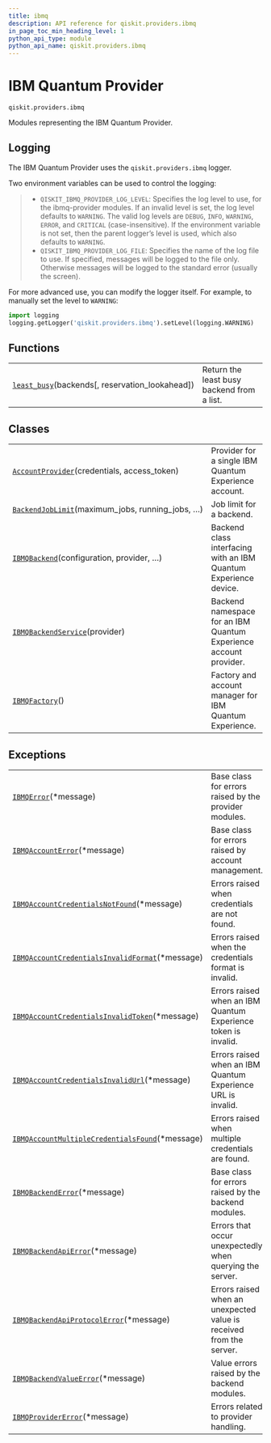 ```yaml
---
title: ibmq
description: API reference for qiskit.providers.ibmq
in_page_toc_min_heading_level: 1
python_api_type: module
python_api_name: qiskit.providers.ibmq
---
```


<span id="module-qiskit.providers.ibmq" />

<span id="qiskit-providers-ibmq" />

<span id="ibm-quantum-provider-qiskit-providers-ibmq" />

# IBM Quantum Provider

<span id="module-qiskit.providers.ibmq" />

`qiskit.providers.ibmq`

Modules representing the IBM Quantum Provider.

## Logging

The IBM Quantum Provider uses the `qiskit.providers.ibmq` logger.

Two environment variables can be used to control the logging:

> *   `QISKIT_IBMQ_PROVIDER_LOG_LEVEL`: Specifies the log level to use, for the ibmq-provider modules. If an invalid level is set, the log level defaults to `WARNING`. The valid log levels are `DEBUG`, `INFO`, `WARNING`, `ERROR`, and `CRITICAL` (case-insensitive). If the environment variable is not set, then the parent logger’s level is used, which also defaults to `WARNING`.
> *   `QISKIT_IBMQ_PROVIDER_LOG_FILE`: Specifies the name of the log file to use. If specified, messages will be logged to the file only. Otherwise messages will be logged to the standard error (usually the screen).

For more advanced use, you can modify the logger itself. For example, to manually set the level to `WARNING`:

```python
import logging
logging.getLogger('qiskit.providers.ibmq').setLevel(logging.WARNING)
```

## Functions

|                                                                                                                                                           |                                            |
| --------------------------------------------------------------------------------------------------------------------------------------------------------- | ------------------------------------------ |
| [`least_busy`](qiskit.providers.ibmq.least_busy#qiskit.providers.ibmq.least_busy "qiskit.providers.ibmq.least_busy")(backends\[, reservation\_lookahead]) | Return the least busy backend from a list. |

## Classes

|                                                                                                                                                                           |                                                                   |
| ------------------------------------------------------------------------------------------------------------------------------------------------------------------------- | ----------------------------------------------------------------- |
| [`AccountProvider`](qiskit.providers.ibmq.AccountProvider#qiskit.providers.ibmq.AccountProvider "qiskit.providers.ibmq.AccountProvider")(credentials, access\_token)      | Provider for a single IBM Quantum Experience account.             |
| [`BackendJobLimit`](qiskit.providers.ibmq.BackendJobLimit#qiskit.providers.ibmq.BackendJobLimit "qiskit.providers.ibmq.BackendJobLimit")(maximum\_jobs, running\_jobs, …) | Job limit for a backend.                                          |
| [`IBMQBackend`](qiskit.providers.ibmq.IBMQBackend#qiskit.providers.ibmq.IBMQBackend "qiskit.providers.ibmq.IBMQBackend")(configuration, provider, …)                      | Backend class interfacing with an IBM Quantum Experience device.  |
| [`IBMQBackendService`](qiskit.providers.ibmq.IBMQBackendService#qiskit.providers.ibmq.IBMQBackendService "qiskit.providers.ibmq.IBMQBackendService")(provider)            | Backend namespace for an IBM Quantum Experience account provider. |
| [`IBMQFactory`](qiskit.providers.ibmq.IBMQFactory#qiskit.providers.ibmq.IBMQFactory "qiskit.providers.ibmq.IBMQFactory")()                                                | Factory and account manager for IBM Quantum Experience.           |

## Exceptions

|                                                                                                                                                                                                                                     |                                                                     |
| ----------------------------------------------------------------------------------------------------------------------------------------------------------------------------------------------------------------------------------- | ------------------------------------------------------------------- |
| [`IBMQError`](qiskit.providers.ibmq.IBMQError#qiskit.providers.ibmq.IBMQError "qiskit.providers.ibmq.IBMQError")(\*message)                                                                                                         | Base class for errors raised by the provider modules.               |
| [`IBMQAccountError`](qiskit.providers.ibmq.IBMQAccountError#qiskit.providers.ibmq.IBMQAccountError "qiskit.providers.ibmq.IBMQAccountError")(\*message)                                                                             | Base class for errors raised by account management.                 |
| [`IBMQAccountCredentialsNotFound`](qiskit.providers.ibmq.IBMQAccountCredentialsNotFound#qiskit.providers.ibmq.IBMQAccountCredentialsNotFound "qiskit.providers.ibmq.IBMQAccountCredentialsNotFound")(\*message)                     | Errors raised when credentials are not found.                       |
| [`IBMQAccountCredentialsInvalidFormat`](qiskit.providers.ibmq.IBMQAccountCredentialsInvalidFormat#qiskit.providers.ibmq.IBMQAccountCredentialsInvalidFormat "qiskit.providers.ibmq.IBMQAccountCredentialsInvalidFormat")(\*message) | Errors raised when the credentials format is invalid.               |
| [`IBMQAccountCredentialsInvalidToken`](qiskit.providers.ibmq.IBMQAccountCredentialsInvalidToken#qiskit.providers.ibmq.IBMQAccountCredentialsInvalidToken "qiskit.providers.ibmq.IBMQAccountCredentialsInvalidToken")(\*message)     | Errors raised when an IBM Quantum Experience token is invalid.      |
| [`IBMQAccountCredentialsInvalidUrl`](qiskit.providers.ibmq.IBMQAccountCredentialsInvalidUrl#qiskit.providers.ibmq.IBMQAccountCredentialsInvalidUrl "qiskit.providers.ibmq.IBMQAccountCredentialsInvalidUrl")(\*message)             | Errors raised when an IBM Quantum Experience URL is invalid.        |
| [`IBMQAccountMultipleCredentialsFound`](qiskit.providers.ibmq.IBMQAccountMultipleCredentialsFound#qiskit.providers.ibmq.IBMQAccountMultipleCredentialsFound "qiskit.providers.ibmq.IBMQAccountMultipleCredentialsFound")(\*message) | Errors raised when multiple credentials are found.                  |
| [`IBMQBackendError`](qiskit.providers.ibmq.IBMQBackendError#qiskit.providers.ibmq.IBMQBackendError "qiskit.providers.ibmq.IBMQBackendError")(\*message)                                                                             | Base class for errors raised by the backend modules.                |
| [`IBMQBackendApiError`](qiskit.providers.ibmq.IBMQBackendApiError#qiskit.providers.ibmq.IBMQBackendApiError "qiskit.providers.ibmq.IBMQBackendApiError")(\*message)                                                                 | Errors that occur unexpectedly when querying the server.            |
| [`IBMQBackendApiProtocolError`](qiskit.providers.ibmq.IBMQBackendApiProtocolError#qiskit.providers.ibmq.IBMQBackendApiProtocolError "qiskit.providers.ibmq.IBMQBackendApiProtocolError")(\*message)                                 | Errors raised when an unexpected value is received from the server. |
| [`IBMQBackendValueError`](qiskit.providers.ibmq.IBMQBackendValueError#qiskit.providers.ibmq.IBMQBackendValueError "qiskit.providers.ibmq.IBMQBackendValueError")(\*message)                                                         | Value errors raised by the backend modules.                         |
| [`IBMQProviderError`](qiskit.providers.ibmq.IBMQProviderError#qiskit.providers.ibmq.IBMQProviderError "qiskit.providers.ibmq.IBMQProviderError")(\*message)                                                                         | Errors related to provider handling.                                |

